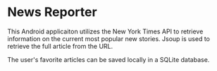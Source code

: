 # News Reporter

This Android applicaiton utilizes the New York Times API to retrieve information on the current most popular new stories. Jsoup is used to retrieve the full article from the URL.

The user's favorite articles can be saved locally in a SQLite database. 

